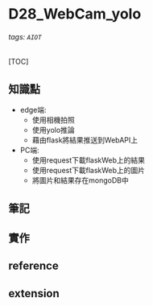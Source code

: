 # D28_WebCam_yolo
###### tags: `AIOT`
[TOC]
## 知識點
- edge端:
    - 使用相機拍照
    - 使用yolo推論
    - 藉由flask將結果推送到WebAPI上
- PC端:
    - 使用request下載flaskWeb上的結果
    - 使用request下載flaskWeb上的圖片
    - 將圖片和結果存在mongoDB中
## 筆記
## 實作
## reference
## extension